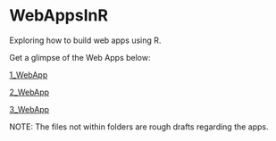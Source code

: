 # WebAppsInR
Exploring how to build web apps using R.

Get a glimpse of the Web Apps below:


[1_WebApp](https://vernamariemaullon97.shinyapps.io/InputOutput_BasicWebApp/)

[2_WebApp](https://vernamariemaullon97.shinyapps.io/HistogramOfOzoneLevel/)

[3_WebApp](https://vernamariemaullon97.shinyapps.io/toPlayGolf_basedOnWeather/)



NOTE: The files not within folders are rough drafts regarding the apps.
